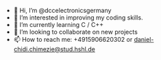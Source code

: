 - 👋 Hi, I’m @dccelectronicsgermany
- 👀 I’m interested in improving my coding skills.
- 🌱 I’m currently learning C / C++
- 💞️ I’m looking to collaborate on new projects
- 📫 How to reach me: +4915906620302 or daniel-chidi.chimezie@stud.hshl.de

<!---
dccelectronicsgermany/dccelectronicsgermany is a ✨ special ✨ repository because its `README.md` (this file) appears on your GitHub profile.
You can click the Preview link to take a look at your changes.
--->
